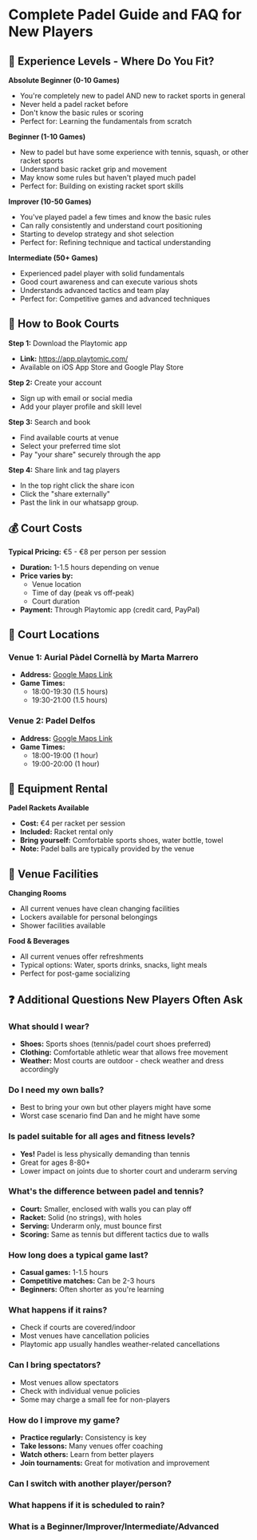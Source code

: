 # Complete Padel Guide and FAQ for New Players

## 🎾 Experience Levels - Where Do You Fit?

**Absolute Beginner (0-10 Games)**
- You're completely new to padel AND new to racket sports in general
- Never held a padel racket before
- Don't know the basic rules or scoring
- Perfect for: Learning the fundamentals from scratch

**Beginner (1-10 Games)** 
- New to padel but have some experience with tennis, squash, or other racket sports
- Understand basic racket grip and movement
- May know some rules but haven't played much padel
- Perfect for: Building on existing racket sport skills

**Improver (10-50 Games)**
- You've played padel a few times and know the basic rules
- Can rally consistently and understand court positioning
- Starting to develop strategy and shot selection
- Perfect for: Refining technique and tactical understanding

**Intermediate (50+ Games)**
- Experienced padel player with solid fundamentals
- Good court awareness and can execute various shots
- Understands advanced tactics and team play
- Perfect for: Competitive games and advanced techniques

## 📱 How to Book Courts

**Step 1:** Download the Playtomic app
- **Link:** https://app.playtomic.com/
- Available on iOS App Store and Google Play Store

**Step 2:** Create your account
- Sign up with email or social media
- Add your player profile and skill level

**Step 3:** Search and book
- Find available courts at venue
- Select your preferred time slot
- Pay "your share" securely through the app

**Step 4:** Share link and tag players
- In the top right click the share icon
- Click the "share externally"
- Past the link in our whatsapp group.


## 💰 Court Costs

**Typical Pricing:** €5 - €8 per person per session
- **Duration:** 1-1.5 hours depending on venue
- **Price varies by:**
  - Venue location
  - Time of day (peak vs off-peak)
  - Court duration
- **Payment:** Through Playtomic app (credit card, PayPal)

## 📍 Court Locations

### Venue 1: Aurial Pàdel Cornellà by Marta Marrero
- **Address:** [Google Maps Link](https://maps.app.goo.gl/XxNSkSxkvBdycNMy9)
- **Game Times:** 
  - 18:00-19:30 (1.5 hours)
  - 19:30-21:00 (1.5 hours)

### Venue 2: Padel Delfos
- **Address:** [Google Maps Link](https://maps.app.goo.gl/uYnstxaRr2CAhoxS8)
- **Game Times:**
  - 18:00-19:00 (1 hour)
  - 19:00-20:00 (1 hour)

## 🏓 Equipment Rental

**Padel Rackets Available**
- **Cost:** €4 per racket per session
- **Included:** Racket rental only
- **Bring yourself:** Comfortable sports shoes, water bottle, towel
- **Note:** Padel balls are typically provided by the venue

## 🏢 Venue Facilities

**Changing Rooms**
- All current venues have clean changing facilities
- Lockers available for personal belongings
- Shower facilities available

**Food & Beverages**
- All current venues offer refreshments
- Typical options: Water, sports drinks, snacks, light meals
- Perfect for post-game socializing

## ❓ Additional Questions New Players Often Ask

### What should I wear?
- **Shoes:** Sports shoes (tennis/padel court shoes preferred)
- **Clothing:** Comfortable athletic wear that allows free movement
- **Weather:** Most courts are outdoor - check weather and dress accordingly

### Do I need my own balls?
- Best to bring your own but other players might have some
- Worst case scenario find Dan and he might have some

### Is padel suitable for all ages and fitness levels?
- **Yes!** Padel is less physically demanding than tennis
- Great for ages 8-80+
- Lower impact on joints due to shorter court and underarm serving

### What's the difference between padel and tennis?
- **Court:** Smaller, enclosed with walls you can play off
- **Racket:** Solid (no strings), with holes
- **Serving:** Underarm only, must bounce first
- **Scoring:** Same as tennis but different tactics due to walls

### How long does a typical game last?
- **Casual games:** 1-1.5 hours
- **Competitive matches:** Can be 2-3 hours
- **Beginners:** Often shorter as you're learning

### What happens if it rains?
- Check if courts are covered/indoor
- Most venues have cancellation policies
- Playtomic app usually handles weather-related cancellations

### Can I bring spectators?
- Most venues allow spectators
- Check with individual venue policies
- Some may charge a small fee for non-players

### How do I improve my game?
- **Practice regularly:** Consistency is key
- **Take lessons:** Many venues offer coaching
- **Watch others:** Learn from better players
- **Join tournaments:** Great for motivation and improvement


### Can I switch with another player/person?
### What happens if it is scheduled to rain?
### What is a Beginner/Improver/Intermediate/Advanced